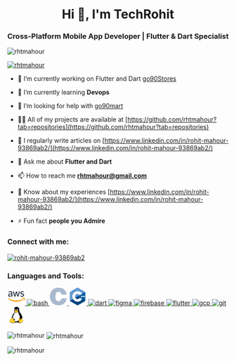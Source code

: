 <h1 align="center">Hi 👋, I'm TechRohit</h1>
<h3 align="center">Cross-Platform Mobile App Developer | Flutter & Dart Specialist</h3>

<p align="left"> <img src="https://komarev.com/ghpvc/?username=rhtmahour&label=Profile%20views&color=0e75b6&style=flat" alt="rhtmahour" /> </p>

<p align="left"> <a href="https://github.com/ryo-ma/github-profile-trophy"><img src="https://github-profile-trophy.vercel.app/?username=rhtmahour" alt="rhtmahour" /></a> </p>

- 🔭 I’m currently working on Flutter and Dart [go90Stores](https://github.com/rhtmahour/go90Stores.git)

- 🌱 I’m currently learning **Devops**

- 🤝 I’m looking for help with [go90mart](https://github.com/rhtmahour/go90mart.git)

- 👨‍💻 All of my projects are available at [https://github.com/rhtmahour?tab=repositories](https://github.com/rhtmahour?tab=repositories)

- 📝 I regularly write articles on [https://www.linkedin.com/in/rohit-mahour-93869ab2/](https://www.linkedin.com/in/rohit-mahour-93869ab2/)

- 💬 Ask me about **Flutter and Dart**

- 📫 How to reach me **rhtmahour@gmail.com**

- 📄 Know about my experiences [https://www.linkedin.com/in/rohit-mahour-93869ab2/](https://www.linkedin.com/in/rohit-mahour-93869ab2/)

- ⚡ Fun fact **people you Admire**

<h3 align="left">Connect with me:</h3>
<p align="left">
<a href="https://linkedin.com/in/rohit-mahour-93869ab2" target="blank"><img align="center" src="https://raw.githubusercontent.com/rahuldkjain/github-profile-readme-generator/master/src/images/icons/Social/linked-in-alt.svg" alt="rohit-mahour-93869ab2" height="30" width="40" /></a>
</p>

<h3 align="left">Languages and Tools:</h3>
<p align="left"> <a href="https://aws.amazon.com" target="_blank" rel="noreferrer"> <img src="https://raw.githubusercontent.com/devicons/devicon/master/icons/amazonwebservices/amazonwebservices-original-wordmark.svg" alt="aws" width="40" height="40"/> </a> <a href="https://www.gnu.org/software/bash/" target="_blank" rel="noreferrer"> <img src="https://www.vectorlogo.zone/logos/gnu_bash/gnu_bash-icon.svg" alt="bash" width="40" height="40"/> </a> <a href="https://www.cprogramming.com/" target="_blank" rel="noreferrer"> <img src="https://raw.githubusercontent.com/devicons/devicon/master/icons/c/c-original.svg" alt="c" width="40" height="40"/> </a> <a href="https://www.w3schools.com/cpp/" target="_blank" rel="noreferrer"> <img src="https://raw.githubusercontent.com/devicons/devicon/master/icons/cplusplus/cplusplus-original.svg" alt="cplusplus" width="40" height="40"/> </a> <a href="https://dart.dev" target="_blank" rel="noreferrer"> <img src="https://www.vectorlogo.zone/logos/dartlang/dartlang-icon.svg" alt="dart" width="40" height="40"/> </a> <a href="https://www.figma.com/" target="_blank" rel="noreferrer"> <img src="https://www.vectorlogo.zone/logos/figma/figma-icon.svg" alt="figma" width="40" height="40"/> </a> <a href="https://firebase.google.com/" target="_blank" rel="noreferrer"> <img src="https://www.vectorlogo.zone/logos/firebase/firebase-icon.svg" alt="firebase" width="40" height="40"/> </a> <a href="https://flutter.dev" target="_blank" rel="noreferrer"> <img src="https://www.vectorlogo.zone/logos/flutterio/flutterio-icon.svg" alt="flutter" width="40" height="40"/> </a> <a href="https://cloud.google.com" target="_blank" rel="noreferrer"> <img src="https://www.vectorlogo.zone/logos/google_cloud/google_cloud-icon.svg" alt="gcp" width="40" height="40"/> </a> <a href="https://git-scm.com/" target="_blank" rel="noreferrer"> <img src="https://www.vectorlogo.zone/logos/git-scm/git-scm-icon.svg" alt="git" width="40" height="40"/> </a> <a href="https://www.linux.org/" target="_blank" rel="noreferrer"> <img src="https://raw.githubusercontent.com/devicons/devicon/master/icons/linux/linux-original.svg" alt="linux" width="40" height="40"/> </a> </p>

<p><img align="left" src="https://github-readme-stats.vercel.app/api/top-langs?username=rhtmahour&show_icons=true&locale=en&layout=compact" alt="rhtmahour" /></p>

<p>&nbsp;<img align="center" src="https://github-readme-stats.vercel.app/api?username=rhtmahour&show_icons=true&locale=en" alt="rhtmahour" /></p>

<p><img align="center" src="https://github-readme-streak-stats.herokuapp.com/?user=rhtmahour&" alt="rhtmahour" /></p>
